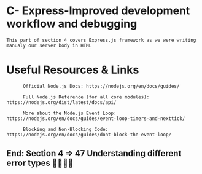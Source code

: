 # C- Express-Improved development workflow and debugging

    This part of section 4 covers Express.js framework as we were writing manualy our server body in HTML

# Useful Resources & Links

          Official Node.js Docs: https://nodejs.org/en/docs/guides/

          Full Node.js Reference (for all core modules): https://nodejs.org/dist/latest/docs/api/

          More about the Node.js Event Loop: https://nodejs.org/en/docs/guides/event-loop-timers-and-nexttick/

          Blocking and Non-Blocking Code: https://nodejs.org/en/docs/guides/dont-block-the-event-loop/







## End: Section 4 => 47 Understanding different error types 🛫🛫🛫🛫



